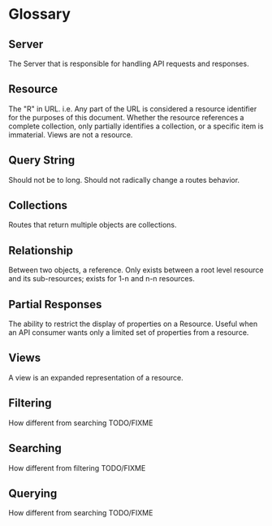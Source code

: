 # Glossary

## Server

The Server that is responsible for handling API requests and responses.  

## Resource
The "R" in URL. i.e. Any part of the URL is considered a resource identifier
for the purposes of this document. Whether the resource references a complete
collection, only partially identifies a collection, or a specific item is
immaterial. Views are not a resource.

## Query String
Should not be to long. Should not radically change a routes behavior.

## Collections
Routes that return multiple objects are collections.

## Relationship
Between two objects, a reference.  Only exists between a root level resource
and its sub-resources; exists for 1-n and n-n resources.

## Partial Responses
The ability to restrict the display of properties on a Resource.  Useful when an API consumer wants only a limited set of properties from a resource.

## Views
A view is an expanded representation of a resource.

## Filtering
How different from searching  TODO/FIXME

## Searching
How different from filtering  TODO/FIXME

## Querying
How different from searching  TODO/FIXME

